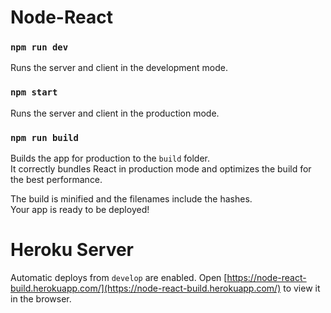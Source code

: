 # Node-React

### `npm run dev`

Runs the server and client in the development mode.

### `npm start`

Runs the server and client in the production mode.

### `npm run build`

Builds the app for production to the `build` folder.\
It correctly bundles React in production mode and optimizes the build for the best performance.

The build is minified and the filenames include the hashes.\
Your app is ready to be deployed!

# Heroku Server

Automatic deploys from  `develop` are enabled.
Open [https://node-react-build.herokuapp.com/](https://node-react-build.herokuapp.com/) to view it in the browser.